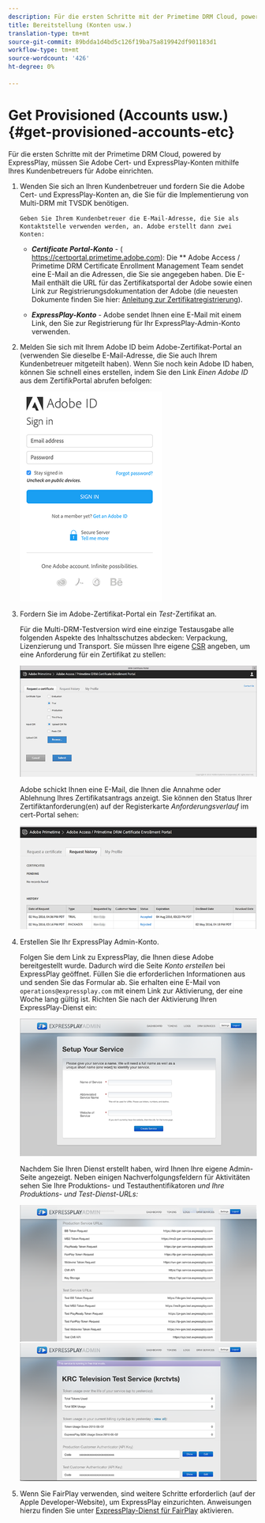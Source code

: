 ```yaml
---
description: Für die ersten Schritte mit der Primetime DRM Cloud, powered by ExpressPlay, müssen Sie Adobe Cert- und ExpressPlay-Konten mithilfe Ihres Kundenbetreuers für Adobe einrichten.
title: Bereitstellung (Konten usw.)
translation-type: tm+mt
source-git-commit: 89bdda1d4bd5c126f19ba75a819942df901183d1
workflow-type: tm+mt
source-wordcount: '426'
ht-degree: 0%

---
```



# Get Provisioned (Accounts usw.) {#get-provisioned-accounts-etc}

Für die ersten Schritte mit der Primetime DRM Cloud, powered by ExpressPlay, müssen Sie Adobe Cert- und ExpressPlay-Konten mithilfe Ihres Kundenbetreuers für Adobe einrichten.

1. Wenden Sie sich an Ihren Kundenbetreuer und fordern Sie die Adobe Cert- und ExpressPlay-Konten an, die Sie für die Implementierung von Multi-DRM mit TVSDK benötigen.

       Geben Sie Ihrem Kundenbetreuer die E-Mail-Adresse, die Sie als Kontaktstelle verwenden werden, an. Adobe erstellt dann zwei Konten:
   
   * ***Certificate Portal-Konto***  - ( <span></span>https://certportal.primetime.adobe.com): Die  ** Adobe Access / Primetime DRM Certificate Enrollment Management Team sendet eine E-Mail an die Adressen, die Sie sie angegeben haben. Die E-Mail enthält die URL für das Zertifikatsportal der Adobe sowie einen Link zur Registrierungsdokumentation der Adobe (die neuesten Dokumente finden Sie hier: [Anleitung zur Zertifikatregistrierung](../../../digital-rights-management/certificate-enrollment-guide/about-certs.md)).

   * ***ExpressPlay-Konto***  - Adobe sendet Ihnen eine E-Mail mit einem Link, den Sie zur Registrierung für Ihr ExpressPlay-Admin-Konto verwenden.

1. Melden Sie sich mit Ihrem Adobe ID beim Adobe-Zertifikat-Portal an (verwenden Sie dieselbe E-Mail-Adresse, die Sie auch Ihrem Kundenbetreuer mitgeteilt haben). Wenn Sie noch kein Adobe ID haben, können Sie schnell eines erstellen, indem Sie den Link *Einen Adobe ID* aus dem ZertifikPortal abrufen befolgen:

   <!--<a id="fig_mst_gtj_wv"></a>-->

   ![](assets/cert_portal_sign-in-page-web.png)

1. Fordern Sie im Adobe-Zertifikat-Portal ein *Test*-Zertifikat an.

   Für die Multi-DRM-Testversion wird eine einzige Testausgabe alle folgenden Aspekte des Inhaltsschutzes abdecken: Verpackung, Lizenzierung und Transport. Sie müssen Ihre eigene [CSR](../../../digital-rights-management/certificate-enrollment-guide/request-certs/gen-cert-signing-req.md) angeben, um eine Anforderung für ein Zertifikat zu stellen:
   <!--<a id="fig_op1_xwj_wv"></a>-->

   ![](assets/cert_portal_trial_request-web.png)

   Adobe schickt Ihnen eine E-Mail, die Ihnen die Annahme oder Ablehnung Ihres Zertifikatsantrags anzeigt. Sie können den Status Ihrer Zertifiktanforderung(en) auf der Registerkarte *Anforderungsverlauf* im cert-Portal sehen:
   <!--<a id="fig_gkl_myj_wv"></a>-->

   ![](assets/cert_portal_request_history-web.png)

1. Erstellen Sie Ihr ExpressPlay Admin-Konto.

   Folgen Sie dem Link zu ExpressPlay, die Ihnen diese Adobe bereitgestellt wurde. Dadurch wird die Seite *Konto erstellen* bei ExpressPlay geöffnet. Füllen Sie die erforderlichen Informationen aus und senden Sie das Formular ab. Sie erhalten eine E-Mail von `operations@expressplay.com` mit einem Link zur Aktivierung, der eine Woche lang gültig ist. Richten Sie nach der Aktivierung Ihren ExpressPlay-Dienst ein:
   <!--<a id="fig_cjl_ztk_wv"></a>-->

   ![](assets/expressplay_create_service-web.png)

   Nachdem Sie Ihren Dienst erstellt haben, wird Ihnen Ihre eigene Admin-Seite angezeigt. Neben einigen Nachverfolgungsfeldern für Aktivitäten sehen Sie Ihre Produktions- und Testauthentifikatoren *und Ihre Produktions- und Test-Dienst-URLs:*

   <!--<a id="fig_c5h_xdl_wv"></a>-->

   ![](assets/expressplay_admin_dashboard_2-web.png) ![](assets/expressplay_admin_dashboard-web.png)

1. Wenn Sie FairPlay verwenden, sind weitere Schritte erforderlich (auf der Apple Developer-Website), um ExpressPlay einzurichten. Anweisungen hierzu finden Sie unter [ExpressPlay-Dienst für FairPlay](../../multi-drm-workflows/p-l-and-p/fairplay-workflow.md#enable-expressplay-service-for-fairplay) aktivieren.
